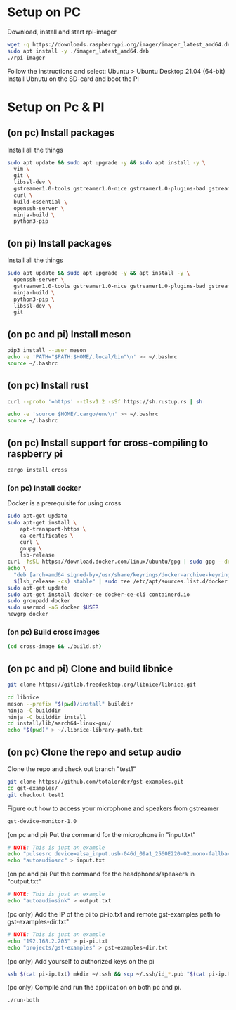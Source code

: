# Setup on PC
Download, install and start rpi-imager
```bash
wget -q https://downloads.raspberrypi.org/imager/imager_latest_amd64.deb
sudo apt install -y ./imager_latest_amd64.deb
./rpi-imager
```

Follow the instructions and select: Ubuntu > Ubuntu Desktop 21.04 (64-bit)
Install Ubnutu on the SD-card and boot the Pi

# Setup on Pc & PI
## (on pc) Install packages
Install all the things
```bash
sudo apt update && sudo apt upgrade -y && sudo apt install -y \
  vim \
  git \
  libssl-dev \
  gstreamer1.0-tools gstreamer1.0-nice gstreamer1.0-plugins-bad gstreamer1.0-plugins-ugly gstreamer1.0-plugins-good libgstreamer1.0-dev git libglib2.0-dev libgstreamer-plugins-bad1.0-dev libsoup2.4-dev libjson-glib-dev \
  curl \
  build-essential \
  openssh-server \
  ninja-build \
  python3-pip
```

## (on pi) Install packages
Install all the things
```bash
sudo apt update && sudo apt upgrade -y && apt install -y \
  openssh-server \
  gstreamer1.0-tools gstreamer1.0-nice gstreamer1.0-plugins-bad gstreamer1.0-plugins-ugly gstreamer1.0-plugins-good \
  ninja-build \
  python3-pip \
  libssl-dev \
  git
```

## (on pc and pi) Install meson
```bash
pip3 install --user meson
echo -e 'PATH="$PATH:$HOME/.local/bin"\n' >> ~/.bashrc
source ~/.bashrc
```

## (on pc) Install rust
```bash
curl --proto '=https' --tlsv1.2 -sSf https://sh.rustup.rs | sh

echo -e 'source $HOME/.cargo/env\n' >> ~/.bashrc
source ~/.bashrc
```

## (on pc) Install support for cross-compiling to raspberry pi
```bash
cargo install cross
```

### (on pc) Install docker
Docker is a prerequisite for using cross
```bash
sudo apt-get update
sudo apt-get install \
    apt-transport-https \
    ca-certificates \
    curl \
    gnupg \
    lsb-release
curl -fsSL https://download.docker.com/linux/ubuntu/gpg | sudo gpg --dearmor -o /usr/share/keyrings/docker-archive-keyring.gpg
echo \
  "deb [arch=amd64 signed-by=/usr/share/keyrings/docker-archive-keyring.gpg] https://download.docker.com/linux/ubuntu \
  $(lsb_release -cs) stable" | sudo tee /etc/apt/sources.list.d/docker.list > /dev/null
sudo apt-get update
sudo apt-get install docker-ce docker-ce-cli containerd.io  
sudo groupadd docker
sudo usermod -aG docker $USER
newgrp docker 
```

### (on pc) Build cross images
```bash
(cd cross-image && ./build.sh)
```

## (on pc and pi) Clone and build libnice
```bash
git clone https://gitlab.freedesktop.org/libnice/libnice.git

cd libnice
meson --prefix "$(pwd)/install" builddir
ninja -C builddir
ninja -C builddir install
cd install/lib/aarch64-linux-gnu/
echo "$(pwd)" > ~/.libnice-library-path.txt
```

## (on pc) Clone the repo and setup audio
Clone the repo and check out branch "test1"
```bash
git clone https://github.com/totalorder/gst-examples.git
cd gst-examples/
git checkout test1
```

Figure out how to access your microphone and speakers from gstreamer
```bash
gst-device-monitor-1.0
```

(on pc and pi) Put the command for the microphone in "input.txt"
```bash
# NOTE: This is just an example
echo "pulsesrc device=alsa_input.usb-046d_09a1_2560E220-02.mono-fallback" > input.txt
echo "autoaudiosrc" > input.txt
```

(on pc and pi) Put the command for the headphones/speakers in "output.txt"
```bash
# NOTE: This is just an example
echo "autoaudiosink" > output.txt
```

(pc only) Add the IP of the pi to pi-ip.txt and remote gst-examples path to gst-examples-dir.txt"
```bash
# NOTE: This is just an example
echo "192.168.2.203" > pi-pi.txt
echo "projects/gst-examples" > gst-examples-dir.txt
``` 

(pc only) Add yourself to authorized keys on the pi
```bash
ssh $(cat pi-ip.txt) mkdir ~/.ssh && scp ~/.ssh/id_*.pub "$(cat pi-ip.txt):.ssh/authorized_keys"
```
 
(pc only) Compile and run the application on both pc and pi.
```bash
./run-both
```
